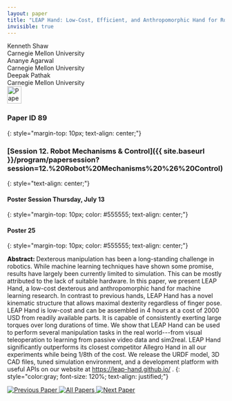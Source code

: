 ```yaml
---
layout: paper
title: "LEAP Hand: Low-Cost, Efficient, and Anthropomorphic Hand for Robot Learning"
invisible: true
---
```

<div class="paper-authors">
<div class="paper-author-box">
    <div class="paper-author-name">Kenneth Shaw</div>
    <div class="paper-author-uni">Carnegie Mellon University</div>
</div>
<div class="paper-author-box">
    <div class="paper-author-name">Ananye Agarwal</div>
    <div class="paper-author-uni">Carnegie Mellon University</div>
</div>
<div class="paper-author-box">
    <div class="paper-author-name">Deepak Pathak</div>
    <div class="paper-author-uni">Carnegie Mellon University</div>
</div>

</div><div class="paper-pdf">
<div> <a href="http://www.roboticsproceedings.org/rss19/p089.pdf"><img src="{{ site.baseurl }}/images/paper_link.png" alt="Paper Website" width = "33"  height = "40"/></a> </div>
</div>

### Paper ID 89
{: style="margin-top: 10px; text-align: center;"}

### [Session 12. Robot Mechanisms & Control]({{ site.baseurl }}/program/papersession?session=12.%20Robot%20Mechanisms%20%26%20Control)
{: style="text-align: center;"}

#### Poster Session Thursday, July 13
{: style="margin-top: 10px; color: #555555; text-align: center;"}

#### Poster 25
{: style="margin-top: 10px; color: #555555; text-align: center;"}

<b style="color: black;">Abstract: </b>Dexterous manipulation has been a long-standing challenge in robotics. While machine learning techniques have shown some promise, results have largely been currently limited to simulation.  This can be mostly attributed to the lack of suitable hardware. In this paper, we present LEAP Hand, a low-cost dexterous and anthropomorphic hand for machine learning research. In contrast to previous hands, LEAP Hand has a novel kinematic structure that allows maximal dexterity regardless of finger pose. LEAP Hand is low-cost and can be assembled in 4 hours at a cost of 2000 USD from readily available parts.  It is capable of consistently exerting large torques over long durations of time. We show that LEAP Hand can be used to perform several manipulation tasks in the real world---from visual teleoperation to learning from passive video data and sim2real. LEAP Hand significantly outperforms its closest competitor Allegro Hand in all our experiments while being 1/8th of the cost.  We release the URDF model, 3D CAD files, tuned simulation environment, and a development platform with useful APIs on our website at https://leap-hand.github.io/ .
{: style="color:gray; font-size: 120%; text-align: justified;"}


<div class="paper-menu">
<a href="{{ site.baseurl }}/program/papers/088/"> <img src="{{ site.baseurl }}/images/previous_paper_icon.png" alt="Previous Paper" title="Previous Paper"/> </a>
<a href="{{ site.baseurl }}/program/papers"><img src="{{ site.baseurl }}/images/overview_icon.png" alt="All Papers" title="All Papers"/> </a>
<a href="{{ site.baseurl }}/program/papers/090/"> <img src="{{ site.baseurl }}/images/next_paper_icon.png" alt="Next Paper" title="Next Paper"/> </a>

</div>
